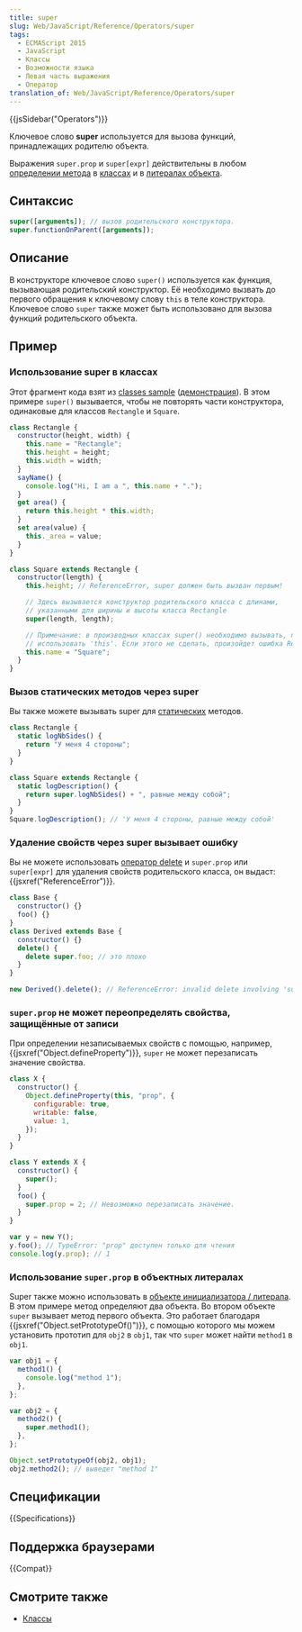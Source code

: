 ```yaml
---
title: super
slug: Web/JavaScript/Reference/Operators/super
tags:
  - ECMAScript 2015
  - JavaScript
  - Классы
  - Возможности языка
  - Левая часть выражения
  - Оператор
translation_of: Web/JavaScript/Reference/Operators/super
---
```


{{jsSidebar("Operators")}}

Ключевое слово **super** используется для вызова функций, принадлежащих родителю объекта.

Выражения `super.prop` и `super[expr]` действительны в любом [определении метода](/ru/docs/Web/JavaScript/Reference/Functions/Method_definitions) в [классах](/ru/docs/Web/JavaScript/Reference/Classes) и в [литералах объекта](/ru/docs/Web/JavaScript/Reference/Operators/Object_initializer).

## Синтаксис

```js
super([arguments]); // вызов родительского конструктора.
super.functionOnParent([arguments]);
```

## Описание

В конструкторе ключевое слово `super()` используется как функция, вызывающая родительский конструктор. Её необходимо вызвать до первого обращения к ключевому слову `this` в теле конструктора. Ключевое слово `super` также может быть использовано для вызова функций родительского объекта.

## Пример

### Использование super в классах

Этот фрагмент кода взят из [classes sample](https://github.com/GoogleChrome/samples/blob/gh-pages/classes-es6/index.html) ([демонстрация](https://googlechrome.github.io/samples/classes-es6/index.html)). В этом примере `super()` вызывается, чтобы не повторять части конструктора, одинаковые для классов `Rectangle` и `Square`.

```js
class Rectangle {
  constructor(height, width) {
    this.name = "Rectangle";
    this.height = height;
    this.width = width;
  }
  sayName() {
    console.log("Hi, I am a ", this.name + ".");
  }
  get area() {
    return this.height * this.width;
  }
  set area(value) {
    this._area = value;
  }
}

class Square extends Rectangle {
  constructor(length) {
    this.height; // ReferenceError, super должен быть вызван первым!

    // Здесь вызывается конструктор родительского класса с длинами,
    // указанными для ширины и высоты класса Rectangle
    super(length, length);

    // Примечание: в производных классах super() необходимо вызывать, прежде чем
    // использовать 'this'. Если этого не сделать, произойдет ошибка ReferenceError.
    this.name = "Square";
  }
}
```

### Вызов статических методов через super

Вы также можете вызывать super для [статических](/ru/docs/Web/JavaScript/Reference/Classes/static) методов.

```js
class Rectangle {
  static logNbSides() {
    return "У меня 4 стороны";
  }
}

class Square extends Rectangle {
  static logDescription() {
    return super.logNbSides() + ", равные между собой";
  }
}
Square.logDescription(); // 'У меня 4 стороны, равные между собой'
```

### Удаление свойств через super вызывает ошибку

Вы не можете использовать [оператор delete](/ru/docs/Web/JavaScript/Reference/Operators/delete) и `super.prop` или `super[expr]` для удаления свойств родительского класса, он выдаст: {{jsxref("ReferenceError")}}.

```js
class Base {
  constructor() {}
  foo() {}
}
class Derived extends Base {
  constructor() {}
  delete() {
    delete super.foo; // это плохо
  }
}

new Derived().delete(); // ReferenceError: invalid delete involving 'super'.
```

### `super.prop` не может переопределять свойства, защищённые от записи

При определении незаписываемых свойств с помощью, например, {{jsxref("Object.defineProperty")}}, `super` не может перезаписать значение свойства.

```js
class X {
  constructor() {
    Object.defineProperty(this, "prop", {
      configurable: true,
      writable: false,
      value: 1,
    });
  }
}

class Y extends X {
  constructor() {
    super();
  }
  foo() {
    super.prop = 2; // Невозможно перезаписать значение.
  }
}

var y = new Y();
y.foo(); // TypeError: "prop" доступен только для чтения
console.log(y.prop); // 1
```

### Использование `super.prop` в объектных литералах

Super также можно использовать в [объекте инициализатора / литерала](/ru/docs/Web/JavaScript/Reference/Operators/Object_initializer). В этом примере метод определяют два объекта. Во втором объекте `super` вызывает метод первого объекта. Это работает благодаря {{jsxref("Object.setPrototypeOf()")}}, с помощью которого мы можем установить прототип для `obj2` в `obj1`, так что `super` может найти `method1` в `obj1`.

```js
var obj1 = {
  method1() {
    console.log("method 1");
  },
};

var obj2 = {
  method2() {
    super.method1();
  },
};

Object.setPrototypeOf(obj2, obj1);
obj2.method2(); // выведет "method 1"
```

## Спецификации

{{Specifications}}

## Поддержка браузерами

{{Compat}}

## Смотрите также

- [Классы](/ru/docs/Web/JavaScript/Reference/Classes)

